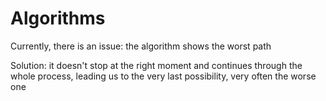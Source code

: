 # Algorithms

Currently, there is an issue: the algorithm shows the worst path

Solution: it doesn't stop at the right moment and continues through the whole process, leading us to the very last possibility, very often the worse one
